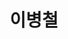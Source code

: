 ---
layout: hubs
key: Q445643
title: 이병철
name: 이병철
description: 삼성그룹의 창업주
score: 0.003771253434131492
degree: 8
---